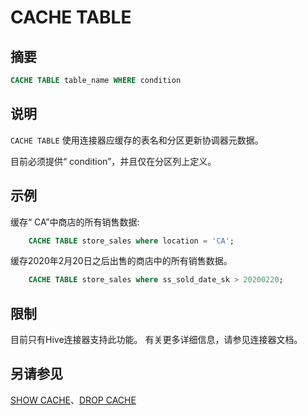 
# CACHE TABLE

## 摘要

``` sql
CACHE TABLE table_name WHERE condition
```

## 说明

`CACHE TABLE` 使用连接器应缓存的表名和分区更新协调器元数据。

目前必须提供“ condition”，并且仅在分区列上定义。

## 示例

缓存“ CA”中商店的所有销售数据:

``` sql
    CACHE TABLE store_sales where location = 'CA';
```
缓存2020年2月20日之后出售的商店中的所有销售数据。
 
``` sql 
    CACHE TABLE store_sales where ss_sold_date_sk > 20200220;
```
 

## 限制

目前只有Hive连接器支持此功能。 有关更多详细信息，请参见连接器文档。

## 另请参见

[SHOW CACHE](./show-cache.html)、[DROP CACHE](./drop-cache.html)